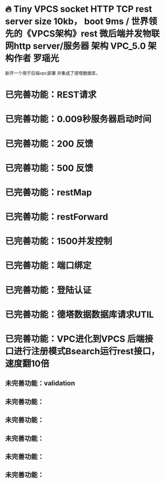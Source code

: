 # 🔥 Tiny VPCS socket HTTP TCP rest server size 10kb， boot 9ms / 世界领先的《VPCS架构》rest 微后端并发物联网http server/服务器 架构 VPC_5.0  架构作者 罗瑶光

新开一个用于后端vpc部署 并集成了德塔数据库，
# 已完善功能：REST请求
# 已完善功能：0.009秒服务器启动时间
# 已完善功能：200 反馈
# 已完善功能：500 反馈
# 已完善功能：restMap
# 已完善功能：restForward
# 已完善功能：1500并发控制
# 已完善功能：端口绑定
# 已完善功能：登陆认证
# 已完善功能：德塔数据数据库请求UTIL
# 已完善功能：VPC进化到VPCS 后端接口进行注册模式Bsearch运行rest接口，速度翻10倍

## 未完善功能：validation
## 未完善功能：
## 未完善功能：
## 未完善功能：
## 未完善功能：
## 未完善功能：


